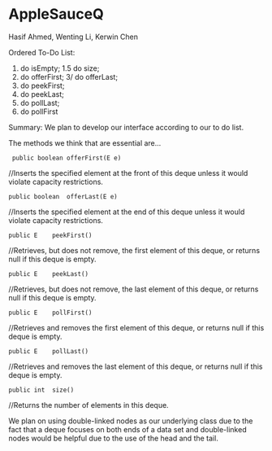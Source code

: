 # AppleSauceQ
Hasif Ahmed, Wenting Li, Kerwin Chen

Ordered To-Do List: 
1. do isEmpty;
1.5 do size;
2. do offerFirst;
3/ do offerLast;
4. do peekFirst;
5. do peekLast;
6. do pollLast;
7. do pollFirst

Summary: 
We plan to develop our interface according to our to do list.

The methods we think that are essential are... 

     public boolean	offerFirst(E e)
//Inserts the specified element at the front of this deque unless it would violate capacity restrictions.

    public boolean	offerLast(E e)
//Inserts the specified element at the end of this deque unless it would violate capacity restrictions.

    public E	peekFirst()
//Retrieves, but does not remove, the first element of this deque, or returns null if this deque is empty.

    public E	peekLast()
//Retrieves, but does not remove, the last element of this deque, or returns null if this deque is empty.

    public E	pollFirst()
//Retrieves and removes the first element of this deque, or returns null if this deque is empty.

    public E	pollLast()
//Retrieves and removes the last element of this deque, or returns null if this deque is empty.

    public int	size()
//Returns the number of elements in this deque.


We plan on using double-linked nodes as our underlying class due to the fact that a deque focuses on both ends of a data set and double-linked nodes would be helpful due to the use of the head and the tail. 
